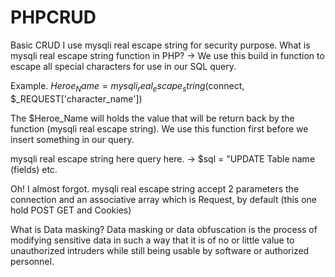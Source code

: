 # PHPCRUD
Basic CRUD
I use mysqli real escape string for security purpose.
What is mysqli real escape string function in PHP? 
    -> We use this build in function to escape all special characters for use in our SQL query. 
    
   Example.
     $Heroe_Name = mysqli_real_escape_string($connect, $_REQUEST['character_name'])
     
  The $Heroe_Name will holds the value that will be return back by the function (mysqli real escape string).
  We use this function first before we insert something in our query. 
  
  mysqli real escape string here
  query here.   -> $sql = "UPDATE Table name (fields) etc.
  
  Oh! I almost forgot. mysqli real escape string accept 2 parameters the connection and an associative array which is Request, by default (this one hold POST GET and Cookies)
   
  What is Data masking? Data masking or data obfuscation is the process of modifying sensitive data in such a way that it is of no or little value to unauthorized intruders while still being usable by software or authorized personnel.
